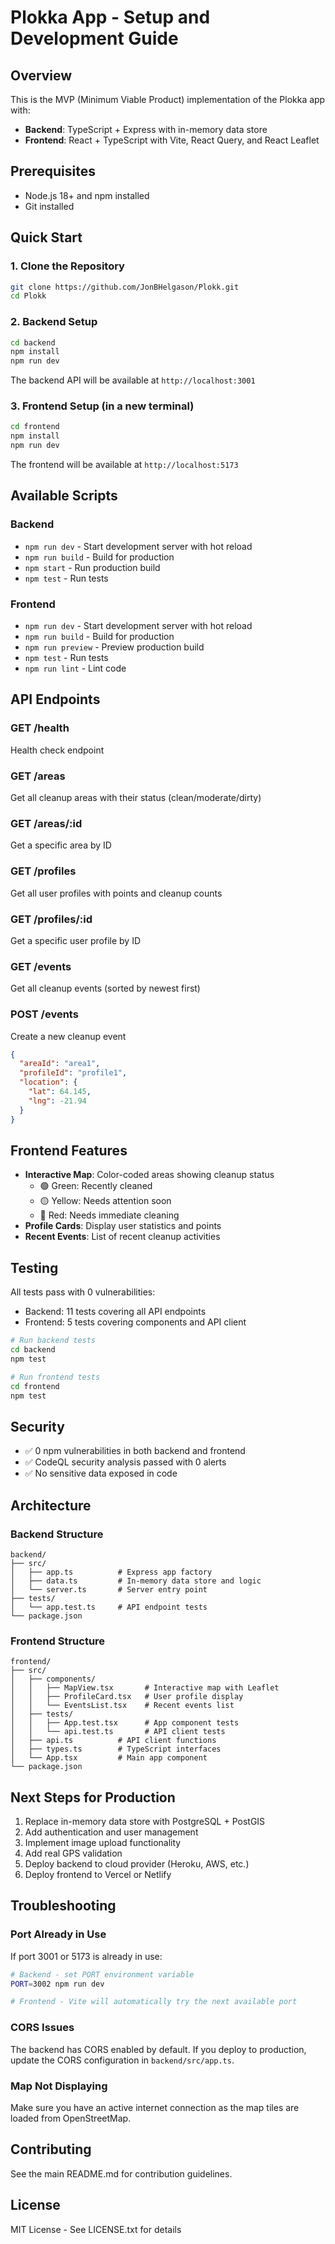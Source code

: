 # Plokka App - Setup and Development Guide

## Overview
This is the MVP (Minimum Viable Product) implementation of the Plokka app with:
- **Backend**: TypeScript + Express with in-memory data store
- **Frontend**: React + TypeScript with Vite, React Query, and React Leaflet

## Prerequisites
- Node.js 18+ and npm installed
- Git installed

## Quick Start

### 1. Clone the Repository
```bash
git clone https://github.com/JonBHelgason/Plokk.git
cd Plokk
```

### 2. Backend Setup
```bash
cd backend
npm install
npm run dev
```
The backend API will be available at `http://localhost:3001`

### 3. Frontend Setup (in a new terminal)
```bash
cd frontend
npm install
npm run dev
```
The frontend will be available at `http://localhost:5173`

## Available Scripts

### Backend
- `npm run dev` - Start development server with hot reload
- `npm run build` - Build for production
- `npm start` - Run production build
- `npm test` - Run tests

### Frontend
- `npm run dev` - Start development server with hot reload
- `npm run build` - Build for production
- `npm run preview` - Preview production build
- `npm test` - Run tests
- `npm run lint` - Lint code

## API Endpoints

### GET /health
Health check endpoint

### GET /areas
Get all cleanup areas with their status (clean/moderate/dirty)

### GET /areas/:id
Get a specific area by ID

### GET /profiles
Get all user profiles with points and cleanup counts

### GET /profiles/:id
Get a specific user profile by ID

### GET /events
Get all cleanup events (sorted by newest first)

### POST /events
Create a new cleanup event
```json
{
  "areaId": "area1",
  "profileId": "profile1",
  "location": {
    "lat": 64.145,
    "lng": -21.94
  }
}
```

## Frontend Features
- **Interactive Map**: Color-coded areas showing cleanup status
  - 🟢 Green: Recently cleaned
  - 🟡 Yellow: Needs attention soon
  - 🔴 Red: Needs immediate cleaning
- **Profile Cards**: Display user statistics and points
- **Recent Events**: List of recent cleanup activities

## Testing
All tests pass with 0 vulnerabilities:
- Backend: 11 tests covering all API endpoints
- Frontend: 5 tests covering components and API client

```bash
# Run backend tests
cd backend
npm test

# Run frontend tests
cd frontend
npm test
```

## Security
- ✅ 0 npm vulnerabilities in both backend and frontend
- ✅ CodeQL security analysis passed with 0 alerts
- ✅ No sensitive data exposed in code

## Architecture

### Backend Structure
```
backend/
├── src/
│   ├── app.ts          # Express app factory
│   ├── data.ts         # In-memory data store and logic
│   └── server.ts       # Server entry point
├── tests/
│   └── app.test.ts     # API endpoint tests
└── package.json
```

### Frontend Structure
```
frontend/
├── src/
│   ├── components/
│   │   ├── MapView.tsx       # Interactive map with Leaflet
│   │   ├── ProfileCard.tsx   # User profile display
│   │   └── EventsList.tsx    # Recent events list
│   ├── tests/
│   │   ├── App.test.tsx      # App component tests
│   │   └── api.test.ts       # API client tests
│   ├── api.ts          # API client functions
│   ├── types.ts        # TypeScript interfaces
│   └── App.tsx         # Main app component
└── package.json
```

## Next Steps for Production
1. Replace in-memory data store with PostgreSQL + PostGIS
2. Add authentication and user management
3. Implement image upload functionality
4. Add real GPS validation
5. Deploy backend to cloud provider (Heroku, AWS, etc.)
6. Deploy frontend to Vercel or Netlify

## Troubleshooting

### Port Already in Use
If port 3001 or 5173 is already in use:
```bash
# Backend - set PORT environment variable
PORT=3002 npm run dev

# Frontend - Vite will automatically try the next available port
```

### CORS Issues
The backend has CORS enabled by default. If you deploy to production, update the CORS configuration in `backend/src/app.ts`.

### Map Not Displaying
Make sure you have an active internet connection as the map tiles are loaded from OpenStreetMap.

## Contributing
See the main README.md for contribution guidelines.

## License
MIT License - See LICENSE.txt for details
